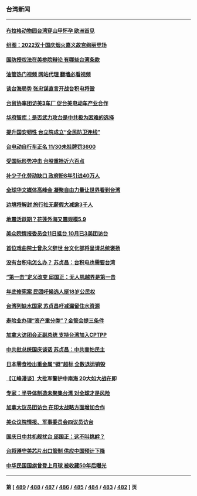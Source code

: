 ### 台湾新闻
---
#### [布拉格动物园台湾穿山甲怀孕 欧洲首见](../../pages/ncid1349361/n13843486.md?10121245) 
#### [组图：2022双十国庆烟火嘉义故宫绚丽登场](../../pages/ncid1349361/n13843460.md?10121245) 
#### [国防授权法在美参院辩论 有哪些台湾条款](../../pages/ncid1349361/n13843343.md?10121245) 
#### [油管热门视频 网站代理 翻墙必看视频](http://209.222.30.114:81/youtube.html?10121245)
#### [谈台海局势 张忠谋直言开战台积电将毁](../../pages/ncid1349361/n13843107.md?10121245) 
#### [台贸协率团访美3车厂 促台美电动车产业合作](../../pages/ncid1349361/n13843082.md?10121245) 
#### [华府智库：是否武力攻台是中共极为困难的选择](../../pages/ncid1349361/n13843087.md?10121245) 
#### [提升国安韧性 台立院成立“全民防卫连线”](../../pages/ncid1349361/n13843093.md?10121245) 
#### [台电动自行车正名 11/30未挂牌罚3600](../../pages/ncid1349361/n13843182.md?10121245) 
#### [受国际形势冲击 台股重挫近六百点](../../pages/ncid1349361/n13843179.md?10121245) 
#### [补少子化劳动缺口 政府盼8年引进40万人](../../pages/ncid1349361/n13843189.md?10121245) 
#### [全球华文媒体高峰会 凝聚自由力量让世界看到台湾](../../pages/ncid1349361/n13843176.md?10121245) 
#### [边境将解封 旅行社无薪假大减逾3千人](../../pages/ncid1349361/n13843185.md?10121245) 
#### [地震活跃期？花莲外海又震规模5.9](../../pages/ncid1349361/n13843184.md?10121245) 
#### [美众院情报委员会11日抵台 10月已3美团访台](../../pages/ncid1349361/n13843169.md?10121245) 
#### [首位戏曲院士曾永义辞世 台文化部将呈请总统褒扬](../../pages/ncid1349361/n13843171.md?10121245) 
#### [没有台积电怎么办？ 苏贞昌：台积电也需要台湾](../../pages/ncid1349361/n13843069.md?10121245) 
#### [“第一击”定义改变 邱国正：无人机越界是第一击](../../pages/ncid1349361/n13843077.md?10121245) 
#### [年底修宪案 民团吁候选人挺18岁公民权](../../pages/ncid1349361/n13843095.md?10121245) 
#### [台湾列缺水国家 苏贞昌吁减漏留住水资源](../../pages/ncid1349361/n13843139.md?10121245) 
#### [寿险业办理“资产重分类”？金管会提三条件](../../pages/ncid1349361/n13843131.md?10121245) 
#### [加拿大访团会正副总统 支持台湾加入CPTPP](../../pages/ncid1349361/n13843097.md?10121245) 
#### [中共批总统国庆谈话 苏贞昌：中共害怕民主](../../pages/ncid1349361/n13843059.md?10121245) 
#### [日本零食检出重金属“镉”超标   全数退运销毁](../../pages/ncid1349361/n13843013.md?10121245) 
#### [【江峰漫谈】大批军警护中南海 20大如大战在即](../../pages/ncid1349361/n13843187.md?10121245) 
#### [专家：半导体制造未聚集台湾 对全球才是风险](../../pages/ncid1349361/n13842760.md?10121245) 
#### [加拿大议员团访台 在印太战略方面增加合作](../../pages/ncid1349361/n13842986.md?10121245) 
#### [美众议院情报、军事委员会四议员访台](../../pages/ncid1349361/n13843018.md?10121245) 
#### [国庆日中共机舰扰台 邱国正：这不叫挑衅？](../../pages/ncid1349361/n13842802.md?10121245) 
#### [台将遵守美芯片出口管制 供应中国预计下降](../../pages/ncid1349361/n13842213.md?10121245) 
#### [中华民国国旗曾登上月球 被收藏50年后曝光](../../pages/ncid1349361/n13842525.md?10121245) 

---
#### 第 [ [489](./489.md?10121245) / [488](./488.md?10121245) / [487](./487.md?10121245) / [486](./486.md?10121245) / [485](./485.md?10121245) / [484](./484.md?10121245) / [483](./483.md?10121245) / [482](./482.md?10121245) ] 页
